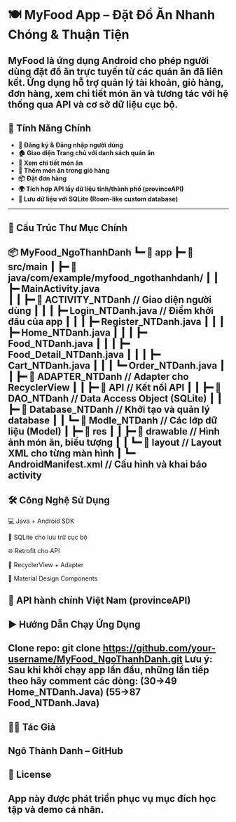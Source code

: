 # 🍽️ MyFood App – Đặt Đồ Ăn Nhanh Chóng & Thuận Tiện
MyFood là ứng dụng Android cho phép người dùng đặt đồ ăn trực tuyến từ các quán ăn đã liên kết. Ứng dụng hỗ trợ quản lý tài khoản, giỏ hàng, đơn hàng, xem chi tiết món ăn và tương tác với hệ thống qua API và cơ sở dữ liệu cục bộ.
---
## 🚀 Tính Năng Chính
- **🔐 Đăng ký & Đăng nhập người dùng**  
- **🏠 Giao diện Trang chủ với danh sách quán ăn**
- **📄 Xem chi tiết món ăn**
- **🛒 Thêm món ăn trong giỏ hàng**
- **📦 Đặt đơn hàng**
- **🌍 Tích hợp API lấy dữ liệu tỉnh/thành phố (provinceAPI)**
- **💾 Lưu dữ liệu với SQLite (Room-like custom database)**  
--- 
## 🧩 Cấu Trúc Thư Mục Chính

📦 MyFood_NgoThanhDanh
 ┗━ 📂 app
     ┣━ 📂 src/main
     ┃  ┣━ 📂 java/com/example/myfood_ngothanhdanh/
     ┃  ┃  ┣━ MainActivity.java               
     ┃  ┃  ┣━ 📂 ACTIVITY_NTDanh              // Giao diện người dùng
     ┃  ┃  ┃  ┣━ Login_NTDanh.java            // Điểm khởi đầu của app
     ┃  ┃  ┃  ┣━ Register_NTDanh.java
     ┃  ┃  ┃  ┣━ Home_NTDanh.java
     ┃  ┃  ┃  ┣━ Food_NTDanh.java
     ┃  ┃  ┃  ┣━ Food_Detail_NTDanh.java
     ┃  ┃  ┃  ┣━ Cart_NTDanh.java
     ┃  ┃  ┃  ┗━ Order_NTDanh.java
     ┃  ┃  ┣━ 📂 ADAPTER_NTDanh              // Adapter cho RecyclerView
     ┃  ┃  ┣━ 📂 API                         // Kết nối API
     ┃  ┃  ┣━ 📂 DAO_NTDanh                  // Data Access Object (SQLite)
     ┃  ┃  ┣━ 📂 Database_NTDanh            // Khởi tạo và quản lý database
     ┃  ┃  ┗━ 📂 Modle_NTDanh               // Các lớp dữ liệu (Model)
     ┃  ┣━ 📂 res
     ┃  ┃  ┣━ 📂 drawable                    // Hình ảnh món ăn, biểu tượng
     ┃  ┃  ┗━ 📂 layout                      // Layout XML cho từng màn hình
     ┃  ┗━ AndroidManifest.xml              // Cấu hình và khai báo activity
---
## 🛠️ Công Nghệ Sử Dụng
💻 Java + Android SDK

🧱 SQLite cho lưu trữ cục bộ

🌐 Retrofit cho API

🧩 RecyclerView + Adapter

🎨 Material Design Components

🛜 API hành chính Việt Nam (provinceAPI)
---
## ▶️ Hướng Dẫn Chạy Ứng Dụng
Clone repo: git clone https://github.com/your-username/MyFood_NgoThanhDanh.git
Lưu ý: Sau khi khởi chạy app lần đầu, những lần tiếp theo hãy comment các dòng:
      (30->49 Home_NTDanh.Java)
      (55->87 Food_NTDanh.Java)
---
## 👨‍💻 Tác Giả
Ngô Thành Danh – GitHub
---
## 📄 License
App này được phát triển phục vụ mục đích học tập và demo cá nhân.
---
